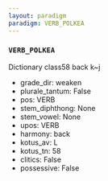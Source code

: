 ```yaml
---
layout: paradigm
paradigm: VERB_POLKEA
---
```

### ` VERB_POLKEA `

Dictionary class58 back k~j
* grade_dir: weaken
* plurale_tantum: False
* pos: VERB
* stem_diphthong: None
* stem_vowel: None
* upos: VERB
* harmony: back
* kotus_av: L
* kotus_tn: 58
* clitics: False
* possessive: False
